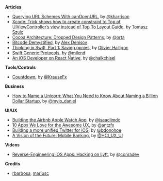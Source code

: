 **Articles**

* [Querying URL Schemes With canOpenURL](http://useyourloaf.com/blog/querying-url-schemes-with-canopenurl.html), by [@kharrison](https://twitter.com/kharrison)
* [Xcode: Trick shows how to create constraint to Top of UIViewController’s view instead of Top To Layout Guide](http://szulctomasz.com/constraint-to-top-instead-of-top-layout-guide/), by [Tomasz Szulc](https://twitter.com/tomkowz)
* [Cocoa Architecture: Dropped Design Patterns](http://artsy.github.io/blog/2015/09/01/Cocoa-Architecture-Dropped-Design-Patterns/), by [@orta](https://twitter.com/orta)
* [Bitcode Demystified](http://lowlevelbits.org/bitcode-demystified/), by [Alex Denisov](https://twitter.com/1101_debian)
* [Thinking in Swift, Part 1: Saving ponies](http://alisoftware.github.io/swift/2015/09/06/thinking-in-swift-1/), by [Olivier Halligon](https://twitter.com/aligatr)
* [Swift Generic Protocols](http://milen.me/writings/swift-generic-protocols/), by [@milend](https://twitter.com/milend)
* [An iOS Developer on React Native](https://medium.com/@chalkchisel/an-ios-developer-on-react-native-1f24786c29f0), by [@chalkchisel](https://twitter.com/chalkchisel)

**Tools/Controls**

* [Countdown](https://github.com/fastlane/countdown), by [@KrauseFx](https://twitter.com/KrauseFx)

**Business**

* [How to Name a Unicorn: What You Need to Know About Naming a Billion Dollar Startup](https://blog.growth.supply/how-to-name-a-unicorn-what-you-need-to-know-about-naming-a-billion-dollar-startup-e52b12cd7f77), by [@mylo_daniel](https://twitter.com/mylo_daniel)

**UI/UX**

* [Building the Airbnb Apple Watch App](http://nerds.airbnb.com/airbnb-watch/), by [@isaaclimdc](https://twitter.com/isaaclimdc)
* [10 Apps We Love for the Awesome UX](https://blog.growth.supply/10-apps-we-love-for-the-awesome-ux-b57c7ba12053), by [@antzfx](https://twitter.com/antzfx)
* [Building a more unified Twitter for iOS](https://blog.twitter.com/2015/building-a-more-unified-twitter-for-ios), by [@bdonohoe](https://twitter.com/bdonohoe)
* [A Vision of the Future: Mobile Banking](https://medium.com/@HCI_UX_UI/a-vision-of-the-future-af1e11a79122), by [@HCI_UX_UI](https://twitter.com/HCI_UX_UI)

**Videos**

* [Reverse-Engineering iOS Apps: Hacking on Lyft](https://realm.io/news/conrad-kramer-reverse-engineering-ios-apps-lyft/), by [@conradev](https://twitter.com/conradev)


**Credits**

*  [rbarbosa](https://github.com/rbarbosa), [mariusc](https://github.com/mariusc)
